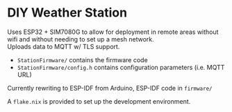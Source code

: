 # DIY Weather Station
Uses ESP32 + SIM7080G to allow for deployment in remote areas without wifi and without needing to set up a mesh network.  
Uploads data to MQTT w/ TLS support.

- `StationFirmware/` contains the firmware code
- `StationFirmware/config.h` contains configuration parameters (i.e. MQTT URL)

Currently rewriting to ESP-IDF from Arduino, ESP-IDF code in `firmware/`

A `flake.nix` is provided to set up the development environment.
